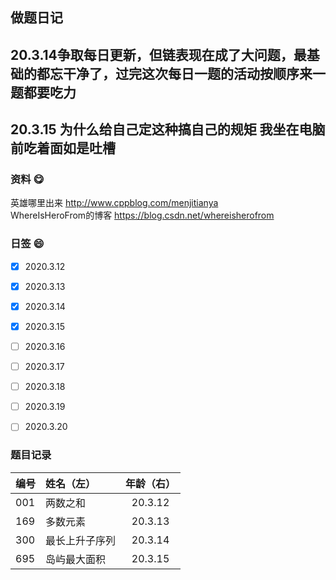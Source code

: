 ## 做题日记
20.3.14争取每日更新，但链表现在成了大问题，最基础的都忘干净了，过完这次每日一题的活动按顺序来一题都要吃力
----------
20.3.15 为什么给自己定这种搞自己的规矩  我坐在电脑前吃着面如是吐槽
---------
### 资料 😋
英雄哪里出来 http://www.cppblog.com/menjitianya <br>
WhereIsHeroFrom的博客 https://blog.csdn.net/whereisherofrom

### 日签 😄

- [x]  2020.3.12
- [x]  2020.3.13
- [x]  2020.3.14
- [x]  2020.3.15
- [ ]  2020.3.16
- [ ]  2020.3.17
- [ ]  2020.3.18
- [ ]  2020.3.19
- [ ]  2020.3.20


### 题目记录

| 编号  | 姓名（左） | 年龄（右） |
| ----- | :--------  | :------: |
| 001     | 两数之和      | 20.3.12         |
| 169     | 多数元素       | 20.3.13         |
| 300     | 最长上升子序列       | 20.3.14         |
| 695     | 岛屿最大面积       | 20.3.15         |
	
	
